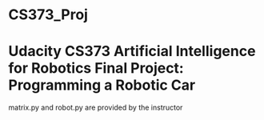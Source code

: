 CS373_Proj
==========

Udacity CS373 Artificial Intelligence for Robotics
Final Project: Programming a Robotic Car
==========
matrix.py and robot.py are provided by the instructor
